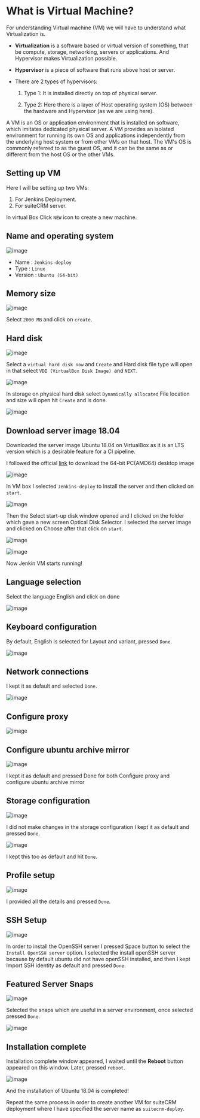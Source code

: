 # What is Virtual Machine? 

For understanding Virtual machine (VM) we will have to understand what Virtualization is. 

- **Virtualization** is a software based or virtual version of something, that be compute, storage, networking, servers or applications. And Hypervisor makes Virtualization possible. 

- **Hypervisor** is a piece of software that runs above host or server. 

- There are 2 types of hypervisors: 

    1. Type 1: It is installed directly on top of physical server. 

    2. Type 2: Here there is a layer of Host operating system (OS) between the hardware and Hypervisor (as we are using here). 

A VM is an OS or application environment that is installed on software, which imitates dedicated physical server. A VM provides an isolated environment for running its own OS and applications independently from the underlying host system or from other VMs on that host. The VM's OS is commonly referred to as the guest OS, and it can be the same as or different from the host OS or the other VMs. 
   
## Setting up VM
Here I will be setting up two VMs:

1. For Jenkins Deployment.
2. For suiteCRM server.

In virtual Box Click `NEW` icon to create a new machine.

## Name and operating system 

![image](/pictures/os.png)

- Name : `Jenkins-deploy`
- Type : `Linux`
- Version : `Ubuntu (64-bit)`
## Memory size 

![image](/pictures/2.png) 

Select `2000 MB` and click on `create`.

## Hard disk 

![image](/pictures/3.png) 

Select a `virtual hard disk now` and `Create` and Hard disk file type will open in that select `VDI (VirtualBox Disk Image) `and `NEXT`. 

![image](/pictures/js.png) 

In storage on physical hard disk select `Dynamically allocated` File location and size will open hit `Create` and is done. 

![image](/pictures/2021-06-29_19-41.png) 

## Download server image 18.04 

Downloaded the server image Ubuntu 18.04 on VirtualBox as it is an LTS version which is a desirable feature for a CI pipeline.  

I followed the official [link](https://releases.ubuntu.com/18.04/) to download the 64-bit PC(AMD64) desktop image  

![image](/pictures/desktop.png) 

In VM box I selected `Jenkins-deploy` to install the server and then clicked on `start`.

![image](/pictures/mark.png) 

Then the Select start-up disk window opened and I clicked on the folder which gave a new screen Optical Disk Selector. I selected the server image and clicked on Choose after that click on `start`.

![image](/pictures/optical.png) 

![image](/pictures/8.png) 

Now Jenkin VM starts running! 

## Language selection 

Select the language English and click on done 

![image](/pictures/9.png) 

## Keyboard configuration 

By default, English is selected for Layout and variant, pressed `Done`. 

![image](/pictures/10.png) 

## Network connections 

I kept it as default and selected `Done`. 

![image](/pictures/11.png) 

## Configure proxy  

![image](/pictures/12.png) 

## Configure ubuntu archive mirror 

![image](/pictures/13.png) 

I kept it as default and pressed Done for both Configure proxy and configure ubuntu archive mirror  

## Storage configuration 

![image](/pictures/14.png) 

I did not make changes in the storage configuration I kept it as default and pressed `Done`. 

![image](/pictures/15.png) 

I kept this too as default and hit `Done`. 

## Profile setup 

![image](/pictures/17.png) 

I provided all the details and pressed `Done`. 

## SSH Setup 

![image](/pictures/18.png) 

In order to install the OpenSSH server I pressed Space button to select the `Install OpenSSH server` option. I selected the install openSSH server because by default ubuntu did not have openSSH installed, and then I kept Import SSH identity as default and pressed `Done`. 

## Featured Server Snaps 

![image](/pictures/19.png)  

Selected the snaps which are useful in a server environment, once selected pressed `Done`. 

![image](/pictures/20.png) 

## Installation complete 

Installation complete window appeared, I waited until the **Reboot** button appeared on this window. Later, pressed `reboot`. 

![image](/pictures/21.png) 

And the installation of Ubuntu 18.04 is completed! 

Repeat the same process in order to create another VM for suiteCRM deployment where I have specified the server name as `suitecrm-deploy`. 

 
 
 

 
